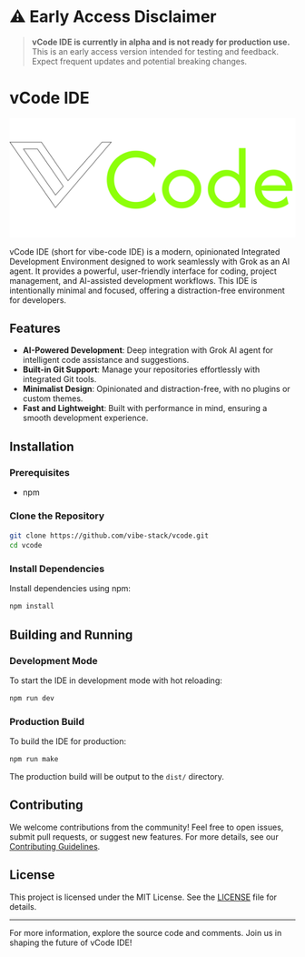 # ⚠️ **Early Access Disclaimer**
> 
> **vCode IDE is currently in alpha and is not ready for production use.** This is an early access version intended for testing and feedback. Expect frequent updates and potential breaking changes.

# vCode IDE

![vCode Logo](src/assets/imgs/vcode_long.svg)

vCode IDE (short for vibe-code IDE) is a modern, opinionated Integrated Development Environment designed to work seamlessly with Grok as an AI agent. It provides a powerful, user-friendly interface for coding, project management, and AI-assisted development workflows. This IDE is intentionally minimal and focused, offering a distraction-free environment for developers.

## Features
- **AI-Powered Development**: Deep integration with Grok AI agent for intelligent code assistance and suggestions.
- **Built-in Git Support**: Manage your repositories effortlessly with integrated Git tools.
- **Minimalist Design**: Opinionated and distraction-free, with no plugins or custom themes.
- **Fast and Lightweight**: Built with performance in mind, ensuring a smooth development experience.

## Installation

### Prerequisites
- npm

### Clone the Repository
```sh
git clone https://github.com/vibe-stack/vcode.git
cd vcode
```

### Install Dependencies
Install dependencies using npm:
```sh
npm install
```

## Building and Running

### Development Mode
To start the IDE in development mode with hot reloading:
```sh
npm run dev
```

### Production Build
To build the IDE for production:
```sh
npm run make
```

The production build will be output to the `dist/` directory.

## Contributing
We welcome contributions from the community! Feel free to open issues, submit pull requests, or suggest new features. For more details, see our [Contributing Guidelines](CONTRIBUTING.md).

## License
This project is licensed under the MIT License. See the [LICENSE](LICENSE) file for details.

---

For more information, explore the source code and comments. Join us in shaping the future of vCode IDE!
